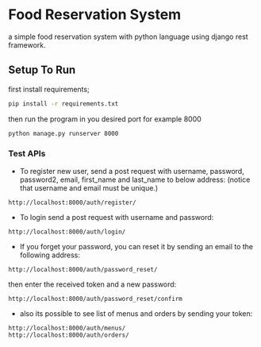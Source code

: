 # Food Reservation System

a simple food reservation system with python language using django rest framework.

## Setup To Run

first install requirements;

```bash
pip install -r requirements.txt
```

then run the program in you desired port for example 8000

```bash
python manage.py runserver 8000
```

### Test APIs

* To register new user, send a post request with username, password, password2, email, first_name and last_name to below address: 
(notice that username and email must be unique.)

```
http://localhost:8000/auth/register/
```

* To login send a post request with username and password:
```
http://localhost:8000/auth/login/
```

* If you forget your password, you can reset it by sending an email to the following address:
```
http://localhost:8000/auth/password_reset/
```
then enter the received token and a new password:
```
http://localhost:8000/auth/password_reset/confirm
```

* also its possible to see list of menus and orders by sending your token:
```
http://localhost:8000/auth/menus/
http://localhost:8000/auth/orders/
```
